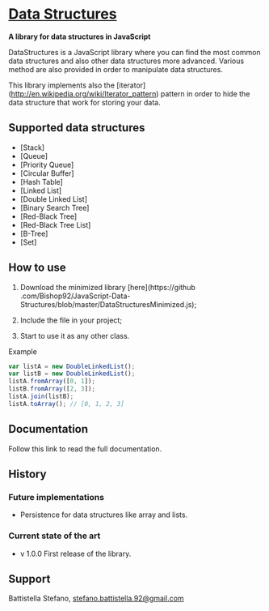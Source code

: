 [Data Structures](https://github.com/Bishop92/JavaScript-Data-Structures)
=================
**A library for data structures in JavaScript**

DataStructures is a JavaScript library where you can find the most common data structures and also other data
structures more advanced. Various method are also provided in order to manipulate data structures.

This library implements also the [iterator] (http://en.wikipedia.org/wiki/Iterator_pattern) pattern in order to hide
the data structure that work for storing your data.

Supported data structures
-------------------------
- [Stack]
- [Queue]
- [Priority Queue]
- [Circular Buffer]
- [Hash Table]
- [Linked List]
- [Double Linked List]
- [Binary Search Tree]
- [Red-Black Tree]
- [Red-Black Tree List]
- [B-Tree]
- [Set]

How to use
----------
1. Download the minimized library [here](https://github
.com/Bishop92/JavaScript-Data-Structures/blob/master/DataStructuresMinimized.js);

2. Include the file in your project;

3. Start to use it as any other class.

Example

```JavaScript
var listA = new DoubleLinkedList();
var listB = new DoubleLinkedList();
listA.fromArray([0, 1]);
listB.fromArray([2, 3]);
listA.join(listB);
listA.toArray(); // [0, 1, 2, 3]
```

Documentation
-------------
Follow this link to read the full documentation.

History
-------

### Future implementations

- Persistence for data structures like array and lists.

### Current state of the art
- v 1.0.0 First release of the library.

Support
-------
Battistella Stefano, [stefano.battistella.92@gmail.com](mailto:stefano.battistella.92@gmail.com)